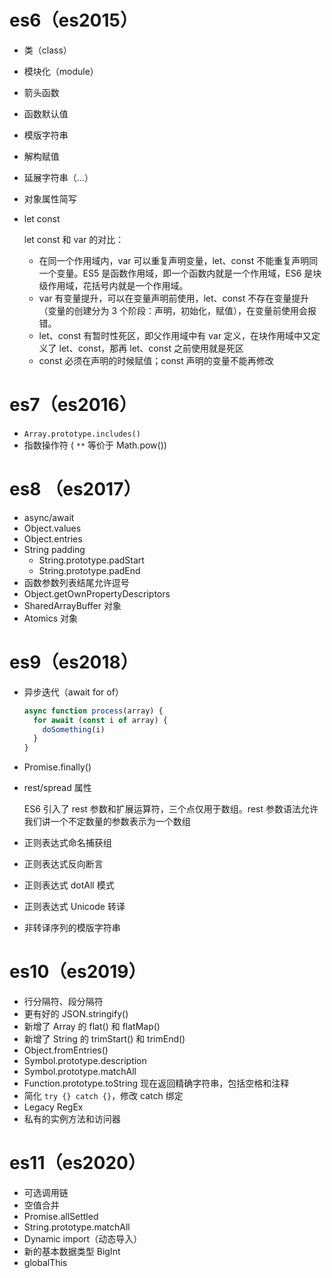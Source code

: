 # es6（es2015）

*   类（class）

*   模块化（module）

*   箭头函数

*   函数默认值

*   模版字符串

*   解构赋值

*   延展字符串（...）

*   对象属性简写

*   let const

    let const 和 var 的对比：

    *   在同一个作用域内，var 可以重复声明变量，let、const 不能重复声明同一个变量。ES5 是函数作用域，即一个函数内就是一个作用域，ES6 是块级作用域，花括号内就是一个作用域。
    *   var 有变量提升，可以在变量声明前使用，let、const 不存在变量提升（变量的创建分为 3 个阶段：声明，初始化，赋值），在变量前使用会报错。
    *   let、const 有暂时性死区，即父作用域中有 var 定义，在块作用域中又定义了 let、const，那再 let、const 之前使用就是死区
    *   const 必须在声明的时候赋值；const 声明的变量不能再修改



# es7（es2016）

*   `Array.prototype.includes()`
*   指数操作符 ( `**` 等价于 Math.pow())



# es8 （es2017）

*   async/await
*   Object.values
*   Object.entries
*   String padding
    *   String.prototype.padStart
    *   String.prototype.padEnd
*   函数参数列表结尾允许逗号
*   Object.getOwnPropertyDescriptors
*   SharedArrayBuffer 对象
*   Atomics 对象



# es9（es2018）

*   异步迭代（await for of）

    ```javascript
    async function process(array) {
      for await (const i of array) {
        doSomething(i)
      }
    }
    ```

*   Promise.finally()

*   rest/spread 属性

    ES6 引入了 rest 参数和扩展运算符，三个点仅用于数组。rest 参数语法允许我们讲一个不定数量的参数表示为一个数组

*   正则表达式命名捕获组

*   正则表达式反向断言

*   正则表达式 dotAll 模式

*   正则表达式 Unicode 转译

*   非转译序列的模版字符串



# es10（es2019）

*   行分隔符、段分隔符
*   更有好的 JSON.stringify()
*   新增了 Array 的 flat() 和 flatMap()
*   新增了 String 的 trimStart() 和 trimEnd()
*   Object.fromEntries()
*   Symbol.prototype.description
*   Symbol.prototype.matchAll
*   Function.prototype.toString 现在返回精确字符串，包括空格和注释
*   简化 `try {} catch {}`，修改 catch 绑定
*   Legacy RegEx
*   私有的实例方法和访问器



# es11（es2020）

*   可选调用链
*   空值合并
*   Promise.allSettled
*   String.prototype.matchAll
*   Dynamic import（动态导入）
*   新的基本数据类型 BigInt
*   globalThis

